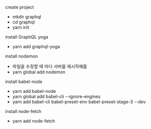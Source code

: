 create project
- mkdir graphql
- cd graphql
- yarn init

install GraphQL yoga
- yarn add graphql-yoga

install nodemon
- 파일을 수정할 때 마다 서버를 재시작해줌
- yarn global add nodemon

install babel-node
- yarn add babel-node
- yarn global add babel-cli --ignore-engines
- yarn add babel-cli babel-preset-env babel-preset-stage-3 --dev

install node-fetch
- yarn add node-fetch